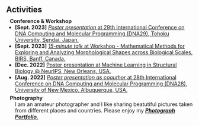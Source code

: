 <h2 id="activity" style="margin: 2px 0px 10px;"> Activities</h2>


<h4 style="margin:0 10px 0;">Conference & Workshop</h4>

<ul style="margin:0 0 5px;">
  <li><strong>[Sept. 2023]</strong> <a href="../assets/files/vida_DNA29_poster.pdf"><autocolor><i>Poster presentation</i></autocolor> <a href="https://dna29.org/"><autocolor>at 29th International Conference on DNA Computing and Molecular Programming (DNA29), Tohoku University, Sendai, Japan.</autocolor></a></li>
  <li><strong>[Sept. 2023]</strong> <a href="https://www.birs.ca/events/2023/5-day-workshops/23w5142/videos/watch/202309071601-Zhang.html"><autocolor><i>15-minute talk</i></autocolor> <a href="https://www.birs.ca/events/2023/5-day-workshops/23w5142"><autocolor>at Workshop - Mathematical Methods for Exploring and Analyzing Morphological Shapes across Biological Scales, BIRS, Banff, Canada.</autocolor></a></li>
  <li><strong>[Dec. 2022]</strong> <a href="https://neurips.cc/media/PosterPDFs/NeurIPS%202022/59044.png?t=1669169245.3355224"><autocolor>Poster presentation</autocolor> <a href="https://www.mlsb.io/index_2022.html"><autocolor>at Machine Learning in Structural Biology @ NeurIPS, New Orleans, USA.</autocolor></a></li>
  <li><strong>[Aug. 2022]</strong> <a href="../assets/files/move-update_DNA28_poster.pdf"><autocolor><i>Poster presentation as coauthor</i></autocolor> <a href="https://dna28.cs.unm.edu/"><autocolor>at 28th International Conference on DNA Computing and Molecular Programming (DNA28), University of New Mexico, Albuquerque, USA.</autocolor></a></li>
</ul>


<h4 style="margin:0 10px 0;">Photography</h4>

<ul style="margin:0 0 5px;">
  I am an amateur photographer and I like sharing beatutiful pictures taken from different places and countries. Please enjoy my
  <a href="https://imgur.com/user/ChenweiZhang/posts"><autocolor><strong><i>Photograph Portfolio</i></strong></autocolor>.
</ul>

